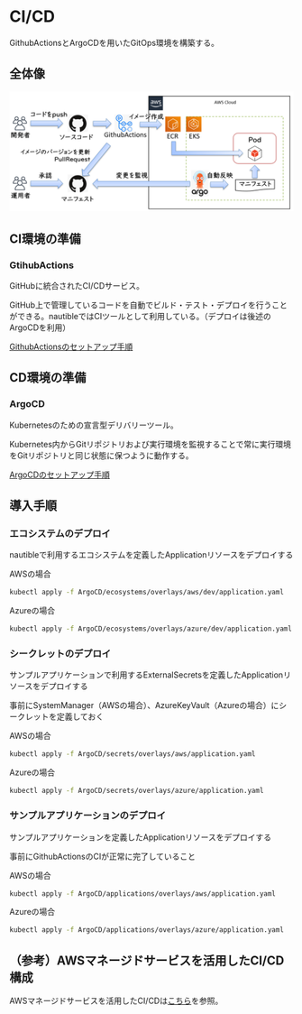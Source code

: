 # CI/CD

GithubActionsとArgoCDを用いたGitOps環境を構築する。

## 全体像

![アーキテクチャイメージ](./docs/images/architecture.png)

## CI環境の準備

### GtihubActions

GitHubに統合されたCI/CDサービス。

GitHub上で管理しているコードを自動でビルド・テスト・デプロイを行うことができる。nautibleではCIツールとして利用している。（デプロイは後述のArgoCDを利用）

[GithubActionsのセットアップ手順](./docs/githubactions.md)

## CD環境の準備

### ArgoCD

Kubernetesのための宣言型デリバリーツール。

Kubernetes内からGitリポジトリおよび実行環境を監視することで常に実行環境をGitリポジトリと同じ状態に保つように動作する。

[ArgoCDのセットアップ手順](./docs/argocd.md)

## 導入手順

### エコシステムのデプロイ

nautibleで利用するエコシステムを定義したApplicationリソースをデプロイする

AWSの場合

```bash
kubectl apply -f ArgoCD/ecosystems/overlays/aws/dev/application.yaml
```

Azureの場合

```bash
kubectl apply -f ArgoCD/ecosystems/overlays/azure/dev/application.yaml
```

### シークレットのデプロイ

サンプルアプリケーションで利用するExternalSecretsを定義したApplicationリソースをデプロイする

事前にSystemManager（AWSの場合）、AzureKeyVault（Azureの場合）にシークレットを定義しておく

AWSの場合

```bash
kubectl apply -f ArgoCD/secrets/overlays/aws/application.yaml
```

Azureの場合

```bash
kubectl apply -f ArgoCD/secrets/overlays/azure/application.yaml
```

### サンプルアプリケーションのデプロイ

サンプルアプリケーションを定義したApplicationリソースをデプロイする

事前にGithubActionsのCIが正常に完了していること

AWSの場合

```bash
kubectl apply -f ArgoCD/applications/overlays/aws/application.yaml
```

Azureの場合

```bash
kubectl apply -f ArgoCD/applications/overlays/azure/application.yaml
```

## （参考）AWSマネージドサービスを活用したCI/CD構成

AWSマネージドサービスを活用したCI/CDは[こちら](https://github.com/nautible/nautible-infra-codebuild)を参照。
